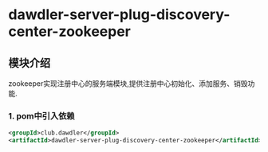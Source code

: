 # dawdler-server-plug-discovery-center-zookeeper

## 模块介绍

zookeeper实现注册中心的服务端模块,提供注册中心初始化、添加服务、销毁功能.

### 1. pom中引入依赖

```xml
<groupId>club.dawdler</groupId>
<artifactId>dawdler-server-plug-discovery-center-zookeeper</artifactId>
```
